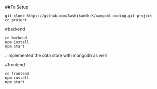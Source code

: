 


##To Setup

```
git clone https://github.com/Sashikanth-K/xanpool-coding.git project
cd project
```


#backend

```
cd backend
npm install
npm start
```

. implemented the data store with mongodb as well

#frontend

```
cd frontend
npm install 
npm start
```
